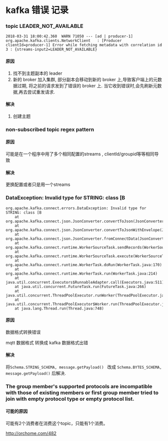 # kafka 错误 记录


### topic LEADER_NOT_AVAILABLE

```
2018-03-31 18:00:42.360  WARN 71050 --- [ad | producer-1] org.apache.kafka.clients.NetworkClient   : [Producer clientId=producer-1] Error while fetching metadata with correlation id 3 : {streams-input2=LEADER_NOT_AVAILABLE}
```

#### 原因

1. 找不到主题副本的 leader 
2. 新的 broker 加入集群, 部分副本会移动到新的 broker 上,导致客户端上的元数据过期, 将之前的请求发到了错误的 broker 上. 当它收到错误时,会先刷新元数据,再去尝试重发请求.

#### 解决

1. 创建主题

### non-subscribed topic regex pattern 

#### 原因 

可能是在一个程序中用了多个相同配置的streams , clientId/groupid等等相同导致

#### 解决

更换配置或者只是用一个streams


### DataException: Invalid type for STRING: class [B

```
org.apache.kafka.connect.errors.DataException: Invalid type for STRING: class [B
	at org.apache.kafka.connect.json.JsonConverter.convertToJson(JsonConverter.java:659)
	at org.apache.kafka.connect.json.JsonConverter.convertToJsonWithEnvelope(JsonConverter.java:537)
	at org.apache.kafka.connect.json.JsonConverter.fromConnectData(JsonConverter.java:290)
	at org.apache.kafka.connect.runtime.WorkerSourceTask.sendRecords(WorkerSourceTask.java:220)
	at org.apache.kafka.connect.runtime.WorkerSourceTask.execute(WorkerSourceTask.java:187)
	at org.apache.kafka.connect.runtime.WorkerTask.doRun(WorkerTask.java:170)
	at org.apache.kafka.connect.runtime.WorkerTask.run(WorkerTask.java:214)
	at java.util.concurrent.Executors$RunnableAdapter.call(Executors.java:511)
	at java.util.concurrent.FutureTask.run(FutureTask.java:266)
	at java.util.concurrent.ThreadPoolExecutor.runWorker(ThreadPoolExecutor.java:1149)
	at java.util.concurrent.ThreadPoolExecutor$Worker.run(ThreadPoolExecutor.java:624)
	at java.lang.Thread.run(Thread.java:748)

```

#### 原因 

数据格式转换错误

mqtt 数据格式 转换成 kafka 数据格式出错

#### 解决

将```Schema.STRING_SCHEMA, message.getPayload() ``` 改成 ```Schema.BYTES_SCHEMA, message.getPayload()``` 后解决.


### The group member's supported protocols are incompatible with those of existing members or first group member tried to join with empty protocol type or empty protocol list.

#### 可能的原因

可能有2个消费者在消费这个topic，只能有1个消费。

http://orchome.com/482



